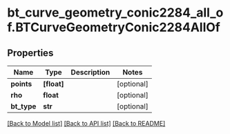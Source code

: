 # bt_curve_geometry_conic2284_all_of.BTCurveGeometryConic2284AllOf

## Properties
Name | Type | Description | Notes
------------ | ------------- | ------------- | -------------
**points** | **[float]** |  | [optional] 
**rho** | **float** |  | [optional] 
**bt_type** | **str** |  | [optional] 

[[Back to Model list]](../README.md#documentation-for-models) [[Back to API list]](../README.md#documentation-for-api-endpoints) [[Back to README]](../README.md)


